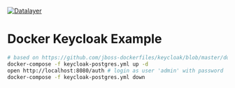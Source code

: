 [![Datalayer](https://docs.datalayer.io/logo/datalayer-25.svg)](https://datalayer.io)

# Docker Keycloak Example

```bash
# based on https://github.com/jboss-dockerfiles/keycloak/blob/master/docker-compose-examples/keycloak-postgres.yml
docker-compose -f keycloak-postgres.yml up -d
open http://localhost:8080/auth # login as user 'admin' with password 'Pa55w0rd'.
docker-compose -f keycloak-postgres.yml down
```
